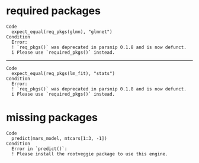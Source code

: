 # required packages

    Code
      expect_equal(req_pkgs(glmn), "glmnet")
    Condition
      Error:
      ! `req_pkgs()` was deprecated in parsnip 0.1.8 and is now defunct.
      i Please use `required_pkgs()` instead.

---

    Code
      expect_equal(req_pkgs(lm_fit), "stats")
    Condition
      Error:
      ! `req_pkgs()` was deprecated in parsnip 0.1.8 and is now defunct.
      i Please use `required_pkgs()` instead.

# missing packages

    Code
      predict(mars_model, mtcars[1:3, -1])
    Condition
      Error in `predict()`:
      ! Please install the rootveggie package to use this engine.

